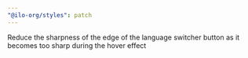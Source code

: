 ```yaml
---
"@ilo-org/styles": patch
---
```


Reduce the sharpness of the edge of the language switcher button as it becomes too sharp during the hover effect
